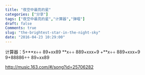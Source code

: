 ```yaml
---
title: "夜空中最亮的星"
categories: ["分享"]
tags: ["夜空中最亮的星","计算器","弹唱"]
draft: false
Comments: true
slug: "the-brightest-star-in-the-night-sky"
date: "2016-04-23 10:29:00"
---
```


计算器：5+**x÷÷ 89+xx89 **x÷÷ 889+xxx+9 +**x÷÷ 889+xxx+9 9+88886÷÷ 89+xx89

<a href="http://music.163.com/#/song?id=25706282" target="_blank">http://music.163.com/#/song?id=25706282</a>

